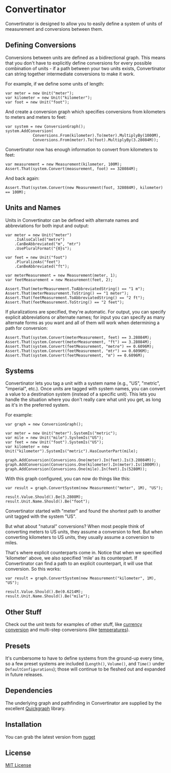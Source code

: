# Convertinator #

Convertinator is designed to  allow you to easily define a system of units of measurement and conversions between them. 

## Defining Conversions ##

Conversions between units are defined as a bidirectional graph. This means that you don't have to explicitly define conversions for every possible combination of units - if a path between your two units exists, Convertinator can string together intermediate conversions to make it work.

For example, if we define some units of length:

	var meter = new Unit("meter");
	var kilometer = new Unit("kilometer");
	var foot = new Unit("foot");

And create a conversion graph which specifies conversions from kilometers to meters and meters to feet:

	var system = new ConversionGraph();
	system.AddConversion(
                Conversions.From(kilometer).To(meter).MultiplyBy(1000M),
                Conversions.From(meter).To(foot).MultiplyBy(3.28084M));
	
Convertinator now has enough information to convert from kilometers to feet:

	var measurement = new Measurement(kilometer, 100M);
	Assert.That(system.Convert(measurement, foot) == 328084M); 

And back again:

	Assert.That(system.Convert(new Measurement(foot, 328084M), kilometer) == 100M);


## Units and Names ##

Units in Convertinator can be defined with alternate names and abbreviations for both input and output:
	
	var meter = new Unit("meter")
		.IsAlsoCalled("metre")
		.CanBeAbbreviated("m", "mtr")
		.UsePluralFormat("{0}s");
	
	var feet = new Unit("foot")
		.PluralizeAs("feet")
		.CanBeAbbreviated("ft");

	var meterMeasurement = new Measurement(meter, 1);
	var feetMeasurement = new Measurement(feet, 2);
	
	Assert.That(meterMeasurement.ToAbbreviatedString() == "1 m");
	Assert.That(meterMeasurement.ToString() == "1 meter");
	Assert.That(feetMeasurement.ToAbbreviatedString() == "2 ft");
	Assert.That(feetMeasurement.ToString() == "2 feet");

If pluralizations are specified, they're automatic. For output, you can specify explicit abbreviations or alternate names; for input you can specify as many alternate forms as you want and all of them will work when determining a path for conversion:

	Assert.That(system.Convert(meterMeasurement, feet) == 3.28084M);
	Assert.That(system.Convert(meterMeasurement, "ft") == 3.28084M);
	Assert.That(system.Convert(feetMeasurement, "metre") == 0.6096M);
	Assert.That(system.Convert(feetMeasurement, "mtr") == 0.6096M);
	Assert.That(system.Convert(feetMeasurement, "m") == 0.6096M);

## Systems ##

Convertinator lets you tag a unit with a system name (e.g., "US", "metric", "imperial", etc.). Once units are tagged with system names, you can convert a value to a destination system (instead of a specific unit). This lets you handle the situation where you don't really care what unit you get, as long as it's in the preferred system.

For example:

	var graph = new ConversionGraph();
	
	var meter = new Unit("meter").SystemIs("metric");
	var mile = new Unit("mile").SystemIs("US");
	var feet = new Unit("foot").SystemIs("US");
	var kilometer = new Unit("kilometer").SystemIs("metric").HasCounterPart(mile);
	
	graph.AddConversion(Conversions.One(meter).In(feet).Is(3.28084M));
	graph.AddConversion(Conversions.One(kilometer).In(meter).Is(1000M));
	graph.AddConversion(Conversions.One(mile).In(feet).Is(5280M));

With this graph configured, you can now do things like this:

	var result = graph.ConvertSystem(new Measurement("meter", 1M), "US");

    result.Value.Should().Be(3.2808M);
    result.Unit.Name.Should().Be("foot");

Convertinator started with "meter" and found the shortest path to another unit tagged with the system "US". 

But what about "natural" conversions? When most people think of converting meters to US units, they assume a conversion to feet. But when converting kilometers to US units, they usually assume a conversion to miles. 

That's where explicit counterparts come in. Notice that when we specified 'kilometer' above, we also specified 'mile' as its counterpart. If Convertinator can find a path to an explicit counterpart, it will use that conversion. So this works:

	var result = graph.ConvertSystem(new Measurement("kilometer", 1M), "US");
	
	result.Value.Should().Be(0.6214M);
	result.Unit.Name.Should().Be("mile");

## Other Stuff ##

Check out the unit tests for examples of other stuff, like [currency conversion](https://github.com/hartez/Convertinator/blob/master/Convertinator.Tests/Currencies.cs) and multi-step conversions (like [temperatures](https://github.com/hartez/Convertinator/blob/master/Convertinator.Tests/TemperatureTests.cs)).

## Presets ##

It's cumbersome to have to define systems from the ground-up every time, so a few preset systems are included (`Length()`, `Volume()`, and `Time()` under `DefaultConfigurations`); those will continue to be fleshed out and expanded in future releases.

## Dependencies ##

The underlying graph and pathfinding in Convertinator are supplied by the excellent [Quickgraph](http://quickgraph.codeplex.com/ "QuickGraph") library.

## Installation ##
You can grab the latest version from [nuget](https://nuget.org/packages/Convertinator "nuget")

## License ##
[MIT License](https://raw.github.com/hartez/Convertinator/master/license.txt "MIT License")
